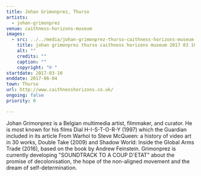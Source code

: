 ```yaml
---
title: Johan Grimonprez, Thurso
artists:
  - johan-grimonprez
venue: caithness-horizons-museum
images:
  - src: ../../media/johan-grimonprez-thurso-caithness-horizons-museum-2017-03-10-0.webp
    title: johan grimonprez thurso caithness horizons museum 2017 03 10 0
    alt: ""
    credits: ""
    caption: ""
    copyright: "© "
startdate: 2017-03-10
enddate: 2017-06-04
town: Thurso
url: http://www.caithnesshorizons.co.uk/
ongoing: false
priority: 0

---
```


Johan Grimonprez is a Belgian multimedia artist, filmmaker, and curator. He is most known for his films Dial H-I-S-T-O-R-Y (1997) which the Guardian included in its article From Warhol to Steve McQueen: a history of video art in 30 works, Double Take (2009) and Shadow World: Inside the Global Arms Trade (2016), based on the book by Andrew Feinstein. Grimonprez is currently developing "SOUNDTRACK TO A COUP D'ETAT" about the promise of decolonisation, the hope of the non-aligned movement and the dream of self-determination.